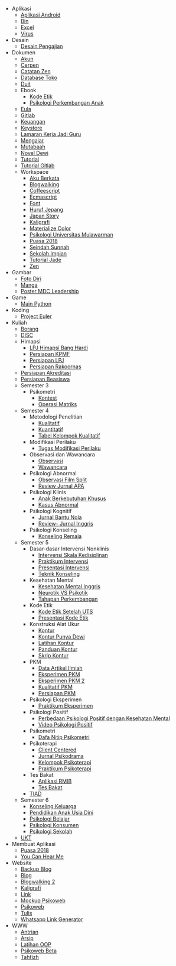 - Aplikasi
    - [Aplikasi Android]()
    - [Bin]()
    - [Excel]()
    - [Virus]()
- Desain
    - [Desain Pengajian](https://github.com/amazing-guardian/desain-pengajian)
- Dokumen
    - [Akun](https://github.com/amazing-guardian/akun)
    - [Cerpen](https://github.com/amazing-guardian/cerpen)
    - [Catatan Zen](https://github.com/amazing-guardian/catatan-zen)
    - [Database Toko](https://github.com/amazing-guardian/database-toko)
    - [Duit]()
    - Ebook
        - [Kode Etik]()
        - [Psikologi Perkembangan Anak]()
    - [Eula]()
    - [Gitlab]()
    - [Keuangan]()
    - [Keystore](https://github.com/amazing-guardian/keystore)
    - [Lamaran Kerja Jadi Guru]()
    - [Mengajar]()
    - [Mutabaah]()
    - [Novel Dewi]()
    - [Tutorial]()
    - [Tutorial Gitlab]()
    - Workspace
        - [Aku Berkata]()
        - [Blogwalking]()
        - [Coffeescript]()
        - [Ecmascript]()
        - [Font]()
        - [Huruf Jepang]()
        - [Japan Story]()
        - [Kaligrafi]()
        - [Materialize Color]()
        - [Psikologi Universitas Mulawarman]()
        - [Puasa 2018]()
        - [Seindah Sunnah]()
        - [Sekolah Impian]()
        - [Tutorial Jade]()
        - [Zen]()
- Gambar
    - [Foto Diri]()
    - [Manga]()
    - [Poster MDC Leadership]()
- Game
    - [Main Python]()
- Koding
    - [Project Euler]()
- Kuliah
    - [Borang](https://github.com/amazing-guardian/borang)
    - [DISC]()
    - Himapsi
        - [LPJ Himapsi Bang Hardi]()
        - [Persiapan KPMF]()
        - [Persiapan LPJ]()
        - [Persiapan Rakoornas]()
    - [Persiapan Akreditasi]()
    - [Persiapan Beasiswa]()
    - Semester 3
        - Psikometri
            - [Kontest]()
            - [Operasi Matriks]()
    - Semester 4
        - Metodologi Penelitian
            - [Kualitatif]()
            - [Kuantitatif]()
            - [Tabel Kelompok Kualitatif]()
        - Modifikasi Perilaku
            - [Tugas Modifikasi Perilaku]()
        - Observasi dan Wawancara
            - [Observasi]()
            - [Wawancara]()
        - Psikologi Abnormal
            - [Observasi Film Split]()
            - [Review Jurnal APA]()
        - Psikologi Klinis
            - [Anak Berkebutuhan Khusus]()
            - [Kasus Abnormal]()
        - Psikologi Kognitif
            - [Jurnal Bantu Nola]()
            - [Review- Jurnal Inggris]()
        - Psikologi Konseling
            - [Konseling Remaja]()
    - Semester 5
        - Dasar-dasar Intervensi Nonklinis
            - [Intervensi Skala Kedisiplinan]()
            - [Praktikum Intervensi]()
            - [Presentasi Intervensi]()
            - [Teknik Konseling]()
        - Kesehatan Mental
            - [Kesehatan Mental Inggris]()
            - [Neurotik VS Psikotik]()
            - [Tahapan Perkembangan]()
        - Kode Etik
            - [Kode Etik Setelah UTS]()
            - [Presentasi Kode Etik]()
        - Konstruksi Alat Ukur
            - [Kontur]()
            - [Kontur Punya Dewi]()
            - [Latihan Kontur]()
            - [Panduan Kontur]()
            - [Skrip Kontur]()
        - PKM
            - [Data Artikel Ilmiah]()
            - [Eksperimen PKM]()
            - [Eksperimen PKM 2]()
            - [Kualitatif PKM]()
            - [Persiapan PKM]()
        - Psikologi Eksperimen
            - [Praktikum Eksperimen]()
        - Psikologi Positif
            - [Perbedaan Psikologi Positif dengan Kesehatan Mental]()
            - [Video Psikologi Positif]()
        - Psikometri
            - [Dafa Nitip Psikometri]()
        - Psikoterapi
            - [Client Centered]()
            - [Jurnal Psikodrama]()
            - [Kelompok Psikoterapi]()
            - [Praktikum Psikoterapi]()
        - Tes Bakat
            - [Aplikasi RMIB]()
            - [Tes Bakat]()
        - [TIAD]()
	- Semester 6
        - [Konseling Keluarga]()
        - [Pendidikan Anak Usia Dini]()
        - [Psikologi Belajar]()
        - [Psikologi Konsumen]()
        - [Psikologi Sekolah]()
    - [UKT]()
- Membuat Aplikasi
    - [Puasa 2018]()
	- [You Can Hear Me]()
- Website
    - [Backup Blog]()
    - [Blog]()
    - [Blogwalking 2]()
    - [Kaligrafi]()
    - [Link]()
    - [Mockup Psikoweb]()
    - [Psikoweb]()
    - [Tulis]()
    - [Whatsapp Link Generator]()
- WWW
    - [Antrian]()
    - [Arsip]()
    - [Latihan OOP]()
    - [Psikoweb Beta]()
    - [Tahfizh]()